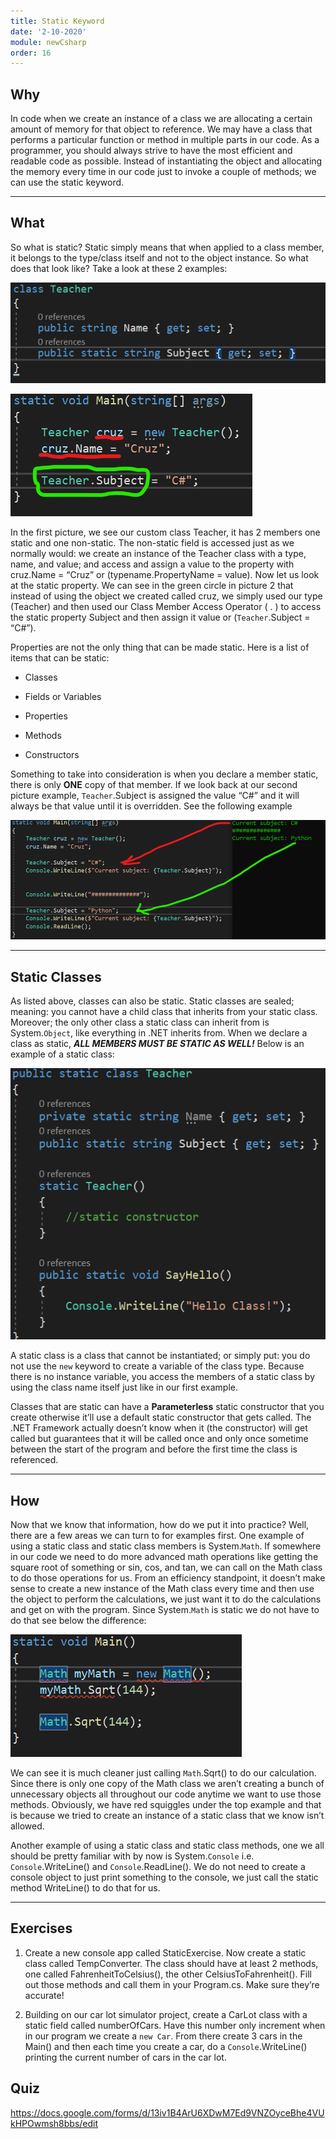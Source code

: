 ```yaml
---
title: Static Keyword
date: '2-10-2020'
module: newCsharp
order: 16
---
```


## Why

In code when we create an instance of a class we are allocating a certain amount of memory for that object to reference. We may have a class that performs a particular function or method in multiple parts in our code. As a programmer, you should always strive to have the most efficient and readable code as possible. Instead of instantiating the object and allocating the memory every time in our code just to invoke a couple of methods; we can use the static keyword.

---

## What

So what is static? Static simply means that when applied to a class member, it belongs to the type/class itself and not to the object instance. So what does that look like? Take a look at these 2 examples:

![Static](../images/staticKeywordEx0.png "Static")

![Static](../images/staticKeywordEx1.png "Static")

In the first picture, we see our custom class Teacher, it has 2 members one static and one non-static. The non-static field is accessed just as we normally would: we create an instance of the Teacher class with a type, name, and value; and access and assign a value to the property with cruz.Name = “Cruz” or (typename.PropertyName = value). Now let us look at the static property. We can see in the green circle in picture 2 that instead of using the object we created called cruz, we simply used our type (Teacher) and then used our Class Member Access Operator ( . ) to access the static property Subject and then assign it value or (`Teacher`.Subject = “C#”).

Properties are not the only thing that can be made static. Here is a list of items that can be static:

* Classes

* Fields or Variables

* Properties

* Methods

* Constructors

Something to take into consideration is when you declare a member static, there is only **ONE** copy of that member. If we look back at our second picture example, `Teacher`.Subject is assigned the value “C#” and it will always be that value until it is overridden. See the following example

![Static](../images/staticKeywordEx2.png "Static")

---

## Static Classes

As listed above, classes can also be static. Static classes are sealed; meaning: you cannot have a child class that inherits from your static class. Moreover; the only other class a static class can inherit from is System.`Object`, like everything in .NET inherits from. When we declare a class as static, ***ALL MEMBERS MUST BE STATIC AS WELL!*** Below is an example of a static class:

![Static](../images/staticKeywordEx3.png "Static")

A static class is a class that cannot be instantiated; or simply put: you do not use the `new` keyword to create a variable of the class type. Because there is no instance variable, you access the members of a static class by using the class name itself just like in our first example.

Classes that are static can have a **Parameterless** static constructor that you create otherwise it’ll use a default static constructor that gets called. The .NET Framework actually doesn’t know when it (the constructor) will get called but guarantees that it will be called once and only once sometime between the start of the program and before the first time the class is referenced.

---

## How

Now that we know that information, how do we put it into practice? Well, there are a few areas we can turn to for examples first. One example of using a static class and static class members is System.`Math`. If somewhere in our code we need to do more advanced math operations like getting the square root of something or sin, cos, and tan, we can call on the Math class to do those operations for us. From an efficiency standpoint, it doesn’t make sense to create a new instance of the Math class every time and then use the object to perform the calculations, we just want it to do the calculations and get on with the program. Since System.`Math` is static we do not have to do that see below the difference:

![Static](../images/staticKeywordEx4.png "Static")

We can see it is much cleaner just calling `Math`.Sqrt() to do our calculation. Since there is only one copy of the Math class we aren’t creating a bunch of unnecessary objects all throughout our code anytime we want to use those methods. Obviously, we have red squiggles under the top example and that is because we tried to create an instance of a static class that we know isn’t allowed.

Another example of using a static class and static class methods, one we all should be pretty familiar with by now is System.`Console` i.e. `Console`.WriteLine() and `Console`.ReadLine(). We do not need to create a console object to just print something to the console, we just call the static method WriteLine() to do that for us.

---

## Exercises

1. Create a new console app called StaticExercise. Now create a static class called TempConverter. The class should have at least 2 methods, one called FahrenheitToCelsius(), the other CelsiusToFahrenheit(). Fill out those methods and call them in your Program.cs. Make sure they’re accurate!

2. Building on our car lot simulator project, create a CarLot class with a static field called numberOfCars. Have this number only increment when in our program we create a `new Car`. From there create 3 cars in the Main() and then each time you create a car, do a `Console`.WriteLine() printing the current number of cars in the car lot.

## Quiz

<https://docs.google.com/forms/d/13iv1B4ArU6XDwM7Ed9VNZOyceBhe4VUkHPOwmsh8bbs/edit>
